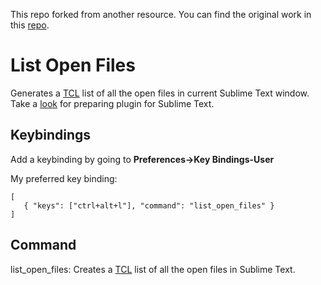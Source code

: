 This repo forked from another resource. You can find the original work in this [repo](https://github.com/rrg/ListOpenFiles).

List Open Files
==========

Generates a [TCL](https://www.tcl.tk/man/tcl8.5/tutorial/Tcl0.html) list of all the open files in current Sublime Text window. Take a [look](https://cnpagency.com/blog/creating-sublime-text-3-plugins-part-1/) for preparing plugin for Sublime Text.


Keybindings
------------

Add a keybinding by going to **Preferences->Key Bindings-User**

My preferred key binding:

    [
       { "keys": ["ctrl+alt+l"], "command": "list_open_files" }
    ]

Command
------------
list_open_files: Creates a [TCL](https://www.tcl.tk/man/tcl8.5/tutorial/Tcl0.html) list of all the open files in Sublime Text.